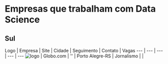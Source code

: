 # Empresas que trabalham com Data Science 


## Sul 

Logo | Empresa | Site | Cidade | Seguimento | Contato | Vagas
 --- | --- | --- | --- | ---
![logo](http://s.glbimg.com/en/ho/static/globo_com_2016/img/home_200x200.png) | Globo.com | '' | Porto Alegre-RS | Jornalismo | |
